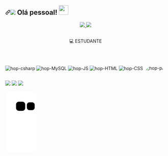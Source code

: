 ## <a id="user-content--olá-pessoal-" class="anchor" aria-hidden="true" href="#-olá-pessoal-"><svg class="octicon octicon-link" viewBox="0 0 16 16" version="1.1" width="16" height="16" aria-hidden="true"><path fill-rule="evenodd" d="M7.775 3.275a.75.75 0 001.06 1.06l1.25-1.25a2 2 0 112.83 2.83l-2.5 2.5a2 2 0 01-2.83 0 .75.75 0 00-1.06 1.06 3.5 3.5 0 004.95 0l2.5-2.5a3.5 3.5 0 00-4.95-4.95l-1.25 1.25zm-4.69 9.64a2 2 0 010-2.83l2.5-2.5a2 2 0 012.83 0 .75.75 0 001.06-1.06 3.5 3.5 0 00-4.95 0l-2.5 2.5a3.5 3.5 0 004.95 4.95l1.25-1.25a.75.75 0 00-1.06-1.06l-1.25 1.25a2 2 0 01-2.83 0z"></path></svg></a><a target="_blank" rel="noopener noreferrer" href="https://raw.githubusercontent.com/alexnaiman/alexnaiman/master/resources/welcomeglitch.gif"><img src="https://raw.githubusercontent.com/alexnaiman/alexnaiman/master/resources/welcomeglitch.gif" width="50px" style="max-width: 100%;"></a> Olá pessoal! <a target="_blank" rel="noopener noreferrer" href="https://raw.githubusercontent.com/iampavangandhi/iampavangandhi/master/gifs/Hi.gif"><img src="https://raw.githubusercontent.com/iampavangandhi/iampavangandhi/master/gifs/Hi.gif" width="30px" height="30px" style="max-width: 100%;"></a>
<div align="center">

  <a href="https://github.com/hopbunny">
  <img height="180em" src="https://github-readme-stats.vercel.app/api?username=hopbunny&show_icons=true&theme=dracula&include_all_commits=true&count_private=true&hide_border=true"/>
  <img height="180em" src="https://github-readme-stats.vercel.app/api/top-langs/?username=hopbunny&layout=compact&langs_count=7&theme=dracula&hide_border=true"/>
  </a>
</div>

<div style="display: inline_block"><br>
  
<p align="center">  
  <g-emoji class="g-emoji" alias="seedling" fallback-src="https://github.githubassets.com/images/icons/emoji/unicode/1f331.png">💻
  </g-emoji> ESTUDANTE
  <p align="center">  
<br>
 
<div style="display: inline_block"><br>
  <img align="center" alt="hop-csharp" style="max-width: 100%;" src="https://img.shields.io/badge/C%23-6A5ACD?style=for-the-badge&logo=c-sharp&logoColor=white">
  <img align="center" alt="hop-MySQL" style="max-width: 100%;" src="https://img.shields.io/badge/MySQL-005C84?style=for-the-badge&logo=mysql&logoColor=white">
  <img align="center" alt="hop-JS" style="max-width: 100%;" src="https://img.shields.io/badge/JavaScript-323330?style=for-the-badge&logo=javascript&logoColor=F7DF1E">
  <img align="center" alt="hop-HTML" style="max-width: 100%;" src="https://img.shields.io/badge/HTML5-E34F26?style=for-the-badge&logo=html5&logoColor=white">
  <img align="center" alt="hop-CSS" style="max-width: 100%;" src="https://img.shields.io/badge/CSS3-1572B6?style=for-the-badge&logo=css3&logoColor=white">
  <img align="right" alt="hop-pic" height="150" style="border-radius:50px;" src="https://cdn.discordapp.com/attachments/986675082170630164/991055467184791562/Catatau_Boo-BooBear.png">
</div>

 ##

<div>
  <a href="https://www.linkedin.com/in/alisson-luis-86b992228/" target="_blank"><img src="https://img.shields.io/badge/-LinkedIn-%230077B5?style=for-the-badge&logo=linkedin&logoColor=white" target="_blank"></a>
  <a href="https://instagram.com/alisson.luis.11" target="_blank"><img src="https://img.shields.io/badge/-Instagram-%23E4405F?style=for-the-badge&logo=instagram&logoColor=white" target="_blank"></a> 
  <a href = "mailto:alissonluis2009@gmail.com"><img src="https://img.shields.io/badge/-Email-%23333?style=for-the-badge&logo=gmail&logoColor=white" target="_blank"></a>
  
  ![Snake animation](https://github.com/hopbunny/hopbunny/blob/output/github-contribution-grid-snake.svg)
  
</div>

